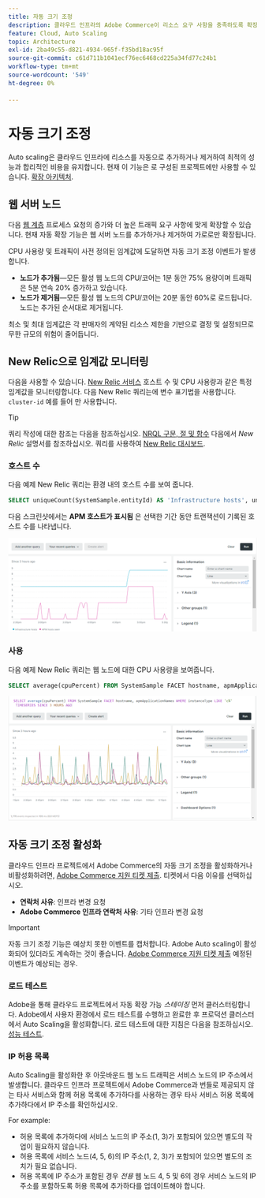 ```yaml
---
title: 자동 크기 조정
description: 클라우드 인프라의 Adobe Commerce이 리소스 요구 사항을 충족하도록 확장하는 방법을 알아봅니다.
feature: Cloud, Auto Scaling
topic: Architecture
exl-id: 2ba49c55-d821-4934-965f-f35bd18ac95f
source-git-commit: c61d711b1041ecf76ec6468cd225a34fd77c24b1
workflow-type: tm+mt
source-wordcount: '549'
ht-degree: 0%

---
```


# 자동 크기 조정

Auto scaling은 클라우드 인프라에 리소스를 자동으로 추가하거나 제거하여 최적의 성능과 합리적인 비용을 유지합니다. 현재 이 기능은 로 구성된 프로젝트에만 사용할 수 있습니다. [확장 아키텍처](scaled-architecture.md).

## 웹 서버 노드

다음 [웹 계층](scaled-architecture.md#web-tier) 프로세스 요청의 증가와 더 높은 트래픽 요구 사항에 맞게 확장할 수 있습니다. 현재 자동 확장 기능은 웹 서버 노드를 추가하거나 제거하여 가로로만 확장됩니다.

CPU 사용량 및 트래픽이 사전 정의된 임계값에 도달하면 자동 크기 조정 이벤트가 발생합니다.

- **노드가 추가됨**—모든 활성 웹 노드의 CPU/코어는 1분 동안 75% 용량이며 트래픽은 5분 연속 20% 증가하고 있습니다.
- **노드가 제거됨**—모든 활성 웹 노드의 CPU/코어는 20분 동안 60%로 로드됩니다. 노드는 추가된 순서대로 제거됩니다.

최소 및 최대 임계값은 각 판매자의 계약된 리소스 제한을 기반으로 결정 및 설정되므로 무한 규모의 위험이 줄어듭니다.

## New Relic으로 임계값 모니터링

다음을 사용할 수 있습니다. [New Relic 서비스](../monitor/new-relic-service.md) 호스트 수 및 CPU 사용량과 같은 특정 임계값을 모니터링합니다. 다음 New Relic 쿼리는에 변수 표기법을 사용합니다. `cluster-id` 예를 들어 만 사용합니다.

>[!TIP]
>
>쿼리 작성에 대한 참조는 다음을 참조하십시오. [NRQL 구문, 절 및 함수](https://docs.newrelic.com/docs/query-your-data/nrql-new-relic-query-language/get-started/nrql-syntax-clauses-functions/) 다음에서 _New Relic_ 설명서를 참조하십시오.
>쿼리를 사용하여 [New Relic 대시보드](https://docs.newrelic.com/docs/query-your-data/explore-query-data/dashboards/introduction-dashboards/).

### 호스트 수

다음 예제 New Relic 쿼리는 환경 내의 호스트 수를 보여 줍니다.

```sql
SELECT uniqueCount(SystemSample.entityId) AS 'Infrastructure hosts', uniqueCount(Transaction.host) AS 'APM hosts seen' FROM SystemSample, Transaction where (Transaction.appName = 'cluster-id_stg' AND Transaction.transactionType = 'Web') OR SystemSample.apmApplicationNames LIKE '%|cluster-id_stg|%' TIMESERIES SINCE 3 HOURS AGO
```

다음 스크린샷에서는 **APM 호스트가 표시됨** 은 선택한 기간 동안 트랜잭션이 기록된 호스트 수를 나타냅니다.

![New Relic 호스트 수](../../assets/new-relic/host-count.png)

### 사용

다음 예제 New Relic 쿼리는 웹 노드에 대한 CPU 사용량을 보여줍니다.

```sql
SELECT average(cpuPercent) FROM SystemSample FACET hostname, apmApplicationNames WHERE instanceType LIKE 'c%' TIMESERIES SINCE 3 HOURS AGO
```

![New Relic 웹 노드 CPU 사용량](../../assets/new-relic/web-node-cpu-usage.png)

## 자동 크기 조정 활성화

클라우드 인프라 프로젝트에서 Adobe Commerce의 자동 크기 조정을 활성화하거나 비활성화하려면, [Adobe Commerce 지원 티켓 제출](https://experienceleague.adobe.com/docs/commerce-knowledge-base/kb/help-center-guide/magento-help-center-user-guide.html#submit-ticket). 티켓에서 다음 이유를 선택하십시오.

- **연락처 사유**: 인프라 변경 요청
- **Adobe Commerce 인프라 연락처 사유**: 기타 인프라 변경 요청

>[!IMPORTANT]
>
>자동 크기 조정 기능은 예상치 못한 이벤트를 캡처합니다. Adobe Auto scaling이 활성화되어 있더라도 계속하는 것이 좋습니다. [Adobe Commerce 지원 티켓 제출](https://experienceleague.adobe.com/docs/commerce-knowledge-base/kb/help-center-guide/magento-help-center-user-guide.html#submit-ticket) 예정된 이벤트가 예상되는 경우.

### 로드 테스트

Adobe을 통해 클라우드 프로젝트에서 자동 확장 가능 _스테이징_ 먼저 클러스터링합니다. Adobe에서 사용자 환경에서 로드 테스트를 수행하고 완료한 후 프로덕션 클러스터에서 Auto Scaling을 활성화합니다. 로드 테스트에 대한 지침은 다음을 참조하십시오. [성능 테스트](../launch/checklist.md#performance-testing).

### IP 허용 목록

Auto Scaling을 활성화한 후 아웃바운드 웹 노드 트래픽은 서비스 노드의 IP 주소에서 발생합니다. 클라우드 인프라 프로젝트에서 Adobe Commerce과 번들로 제공되지 않는 타사 서비스와 함께 허용 목록에 추가하다를 사용하는 경우 타사 서비스 허용 목록에 추가하다에서 IP 주소를 확인하십시오.

For example:

- 허용 목록에 추가하다에 서비스 노드의 IP 주소(1, 3)가 포함되어 있으면 별도의 작업이 필요하지 않습니다.
- 허용 목록에 서비스 노드(4, 5, 6)의 IP 주소(1, 2, 3)가 포함되어 있으면 별도의 조치가 필요 없습니다.
- 허용 목록에 IP 주소가 포함된 경우 _전용_ 웹 노드 4, 5 및 6의 경우 서비스 노드의 IP 주소를 포함하도록 허용 목록에 추가하다를 업데이트해야 합니다.
